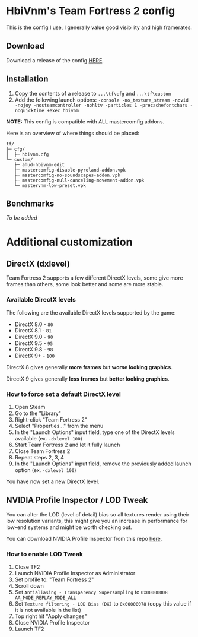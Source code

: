 # HbiVnm's Team Fortress 2 config
This is the config I use, I generally value good visibility and high framerates.

## Download
Download a release of the config [HERE](https://github.com/hbivnm/hbivnm-tf2-config/releases).

## Installation
1. Copy the contents of a release to `...\tf\cfg` and `...\tf\custom`
2. Add the following launch options: `-console -no_texture_stream -novid -nojoy -nosteamcontroller -nohltv -particles 1 -precachefontchars -noquicktime +exec hbivnm`

**NOTE:** This config is compatible with ALL mastercomfig addons.

Here is an overview of where things should be placed:
```
tf/
├─ cfg/
│  ├─ hbivnm.cfg
└─ custom/
   ├─ ahud-hbivnm-edit
   ├─ mastercomfig-disable-pyroland-addon.vpk
   ├─ mastercomfig-no-soundscapes-addon.vpk
   ├─ mastercomfig-null-canceling-movement-addon.vpk
   └─ mastervnm-low-preset.vpk
```

## Benchmarks
*To be added*

# Additional customization

## DirectX (dxlevel)
Team Fortress 2 supports a few different DirectX levels, some give more frames than others, some look better and some are more stable.

### Available DirectX levels
The following are the available DirectX levels supported by the game:

- DirectX 8.0 - `80`
- DirectX 8.1 - `81`
- DirectX 9.0 - `90` 
- DirectX 9.5 - `95` 
- DirectX 9.8 - `98` 
- DirectX 9+ - `100` 

DirectX 8 gives generally **more frames** but **worse looking graphics**.

DirectX 9 gives generally **less frames** but **better looking graphics**.

### How to force set a default DirectX level
1. Open Steam
2. Go to the "Library"
3. Right-click "Team Fortress 2"
4. Select "Properties..." from the menu
5. In the "Launch Options" input field, type one of the DirectX levels available (ex. `-dxlevel 100`)
6. Start Team Fortress 2 and let it fully launch
7. Close Team Fortress 2
8. Repeat steps 2, 3, 4
9. In the "Launch Options" input field, remove the previously added launch option (ex. `-dxlevel 100`)

You have now set a new DirectX level.

## NVIDIA Profile Inspector / LOD Tweak
You can alter the LOD (level of detail) bias so all textures render using their low resolution variants, this might give you an increase in performance for low-end systems and might be worth checking out.

You can download NVIDIA Profile Inspector from this repo [here](https://github.com/hbivnm/hbivnm-tf2-config/raw/main/NVIDIA%20Profile%20Inspector/nvidiaProfileInspector.exe).

### How to enable LOD Tweak
1. Close TF2
2. Launch NVIDIA Profile Inspector as Administrator
3. Set profile to: "Team Fortress 2"
4. Scroll down
5. Set `Antialiasing - Transparency Supersampling` to `0x00000008 AA_MODE_REPLAY_MODE_ALL`
6. Set `Texture filtering - LOD Bias (DX)` to `0x00000078` (copy this value if it is not available in the list)
7. Top right hit "Apply changes"
8. Close NVIDIA Profile Inspector
9. Launch TF2
